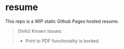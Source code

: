 # resume
This repo is a WIP static Github Pages hosted resume.

> [!info]
> Known Issues:
> - Print to PDF functionality is borked.
